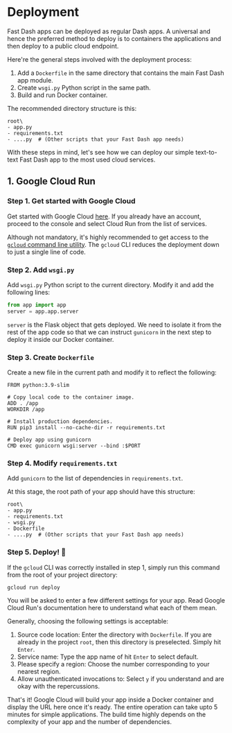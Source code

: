 # Deployment

Fast Dash apps can be deployed as regular Dash apps. A universal and hence the preferred method to deploy is to containers the applications and then deploy to a public cloud endpoint.

Here're the general steps involved with the deployment process:

1. Add a `Dockerfile` in the same directory that contains the main Fast Dash app module.
2. Create `wsgi.py` Python script in the same path.
3. Build and run Docker container.

The recommended directory structure is this:

```
root\
- app.py
- requirements.txt
- ....py  # (Other scripts that your Fast Dash app needs)
```

With these steps in mind, let's see how we can deploy our simple text-to-text Fast Dash app to the most used cloud services.

## 1. Google Cloud Run

### Step 1. Get started with Google Cloud

Get started with Google Cloud [here](https://cloud.google.com/). If you already have an account, proceed to the console and select Cloud Run from the list of services.

Although not mandatory, it's highly recommended to get access to the [`gcloud` command line utility](https://cloud.google.com/sdk/docs/install). The `gcloud` CLI reduces the deployment down to just a single line of code.

### Step 2. Add `wsgi.py`

Add `wsgi.py` Python script to the current directory. Modify it and add the following lines:

```python
from app import app
server = app.app.server
```

`server` is the Flask object that gets deployed. We need to isolate it from the rest of the app code so that we can instruct `gunicorn` in the next step to deploy it inside our Docker container.

### Step 3. Create `Dockerfile`

Create a new file in the current path and modify it to reflect the following:

```
FROM python:3.9-slim

# Copy local code to the container image.
ADD . /app
WORKDIR /app

# Install production dependencies.
RUN pip3 install --no-cache-dir -r requirements.txt

# Deploy app using gunicorn
CMD exec gunicorn wsgi:server --bind :$PORT
```

### Step 4. Modify `requirements.txt`

Add `gunicorn` to the list of dependencies in `requirements.txt`.


At this stage, the root path of your app should have this structure:

```
root\
- app.py
- requirements.txt
- wsgi.py
- Dockerfile
- ....py  # (Other scripts that your Fast Dash app needs)
```

### Step 5. Deploy! 🚀

If the `gcloud` CLI was correctly installed in step 1, simply run this command from the root of your project directory:

```
gcloud run deploy
```

You will be asked to enter a few different settings for your app. Read Google Cloud Run's documentation here to understand what each of them mean.

Generally, choosing the following settings is acceptable:

1. Source code location: Enter the directory with `Dockerfile`. If you are already in the project `root`, then this directory is preselected. Simply hit `Enter`.
2. Service name: Type the app name of hit `Enter` to select default.
3. Please specify a region: Choose the number corresponding to your nearest region.
4. Allow unauthenticated invocations to: Select `y` if you understand and are okay with the repercussions.

That's it! Google Cloud will build your app inside a Docker container and display the URL here once it's ready. The entire operation can take upto 5 minutes for simple applications. The build time highly depends on the complexity of your app and the number of dependencies.